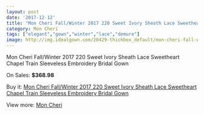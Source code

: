 ```yaml
---
layout: post
date: '2017-12-12'
title: "Mon Cheri Fall/Winter 2017 220 Sweet Ivory Sheath Lace Sweetheart Chapel Train Sleeveless Embroidery Bridal Gown"
category: Mon Cheri
tags: ["elegant","gown","winter","lace","demure"]
image: http://img.idealgown.com/20429-thickbox_default/mon-cheri-fall-winter-2017-220-sweet-ivory-sheath-lace-sweetheart-chapel-train-sleeveless-embroidery-bridal-gown.jpg
---
```

Mon Cheri Fall/Winter 2017 220 Sweet Ivory Sheath Lace Sweetheart Chapel Train Sleeveless Embroidery Bridal Gown

On Sales: **$368.98**
<a href="https://www.idealgown.com/en/mon-cheri/7779-mon-cheri-fall-winter-2017-220-sweet-ivory-sheath-lace-sweetheart-chapel-train-sleeveless-embroidery-bridal-gown.html"><amp-img layout="responsive" width="600" height="600" src="//img.idealgown.com/20429-thickbox_default/mon-cheri-fall-winter-2017-220-sweet-ivory-sheath-lace-sweetheart-chapel-train-sleeveless-embroidery-bridal-gown.jpg" alt="Mon Cheri Fall/Winter 2017 220 Sweet Ivory Sheath Lace Sweetheart Chapel Train Sleeveless Embroidery Bridal Gown 0" /></a>
<a href="https://www.idealgown.com/en/mon-cheri/7779-mon-cheri-fall-winter-2017-220-sweet-ivory-sheath-lace-sweetheart-chapel-train-sleeveless-embroidery-bridal-gown.html"><amp-img layout="responsive" width="600" height="600" src="//img.idealgown.com/20430-thickbox_default/mon-cheri-fall-winter-2017-220-sweet-ivory-sheath-lace-sweetheart-chapel-train-sleeveless-embroidery-bridal-gown.jpg" alt="Mon Cheri Fall/Winter 2017 220 Sweet Ivory Sheath Lace Sweetheart Chapel Train Sleeveless Embroidery Bridal Gown 1" /></a>

Buy it: [Mon Cheri Fall/Winter 2017 220 Sweet Ivory Sheath Lace Sweetheart Chapel Train Sleeveless Embroidery Bridal Gown](https://www.idealgown.com/en/mon-cheri/7779-mon-cheri-fall-winter-2017-220-sweet-ivory-sheath-lace-sweetheart-chapel-train-sleeveless-embroidery-bridal-gown.html "Mon Cheri Fall/Winter 2017 220 Sweet Ivory Sheath Lace Sweetheart Chapel Train Sleeveless Embroidery Bridal Gown")

View more: [Mon Cheri](https://www.idealgown.com/en/158-mon-cheri "Mon Cheri")